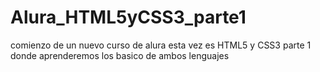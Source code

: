 # Alura_HTML5yCSS3_parte1
comienzo de un nuevo curso de alura esta vez es HTML5 y CSS3 parte 1 donde aprenderemos los basico de ambos lenguajes
